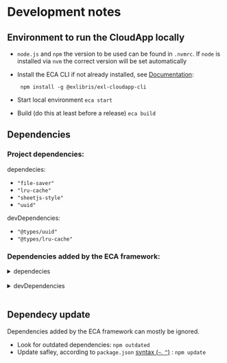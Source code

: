 # Development notes

## Environment to run the CloudApp locally

- `node.js` and `npm` the version to be used can be found in `.nvmrc`. If `node` is installed via `nvm` the correct version will be set automatically
- Install the ECA CLI if not already installed, see [Documentation](https://developers.exlibrisgroup.com/cloudapps/started/):

       npm install -g @exlibris/exl-cloudapp-cli

- Start local environment `eca start`
- Build (do this at least before a release) `eca build`

## Dependencies
### Project dependencies:
dependecies:
- `"file-saver"`
- `"lru-cache"`
- `"sheetjs-style"`
- `"uuid"`

devDependencies:
- `"@types/uuid"`
- `"@types/lru-cache"`

### Dependencies added by the ECA framework:
<details><summary>dependecies</summary>
- `"@angular/animations": "~11.2.14"`
- `"@angular/cdk": "~11.2.12"`
- `"@angular/common": "~11.2.14"`
- `"@angular/compiler": "~11.2.14"`
- `"@angular/core": "~11.2.14"`
- `"@angular/forms": "~11.2.14"`
- `"@angular/language-service": "~11.2.14"`
- `"@angular/material": "~11.2.12"`
- `"@angular/platform-browser": "~11.2.14"`
- `"@angular/platform-browser-dynamic": "~11.2.14"`
- `"@angular/router": "~11.2.14"`
- `"@exlibris/exl-cloudapp-angular-lib": "^1.4.1"`
- `"@exlibris/exl-cloudapp-base": "^1.4.1"`
- `"@ngx-translate/core": "~13.0.0"`
- `"lodash": "~4.17.21"`
- `"rxjs": "~6.5.5"`
- `"zone.js": "~0.10.3"`
</details> <br>

<details><summary>devDependencies</summary>
- `"@angular-devkit/build-angular": "~0.1102.14"`
- `"@angular/cli": "~11.2.14"`
- `"@angular/compiler-cli": "~11.2.14"`
- `"@types/jasmine": "~3.5.0"`
- `"@types/jasminewd2": "~2.0.3"`
- `"@types/lodash": "^4.0.0"`
- `"@types/node": "~13.13.5"` (updated to "^16.0.0" since we use node v16)
- `"jasmine-core": "~3.7.1"`
- `"jasmine-spec-reporter": "~7.0.0"`
- `"karma": "~6.3.2"`
- `"karma-chrome-launcher": "~3.1.0"`
- `"karma-coverage-istanbul-reporter": "~3.0.3"`
- `"karma-jasmine": "~4.0.1"`
- `"karma-jasmine-html-reporter": "~1.5.4"`
- `"postcss": "~8.3.0"`
- `"typescript": "~4.1.5"`
</details><br>

## Dependecy update
Dependencies added by the ECA framework can mostly be ignored.

- Look for outdated dependencies: `npm outdated`
- Update safley, according to `package.json` [syntax (`~`, `^`)](https://docs.npmjs.com/cli/v7/configuring-npm/package-json#dependencies) : `npm update`
